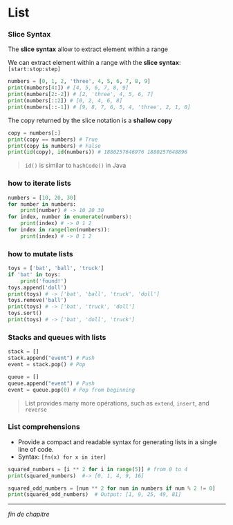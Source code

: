 # List

### Slice Syntax

The **slice syntax** allow to extract element within a range

We can extract element within a range with the **slice syntax**: `[start:stop:step]`

```python
numbers = [0, 1, 2, 'three', 4, 5, 6, 7, 8, 9]
print(numbers[4:]) # [4, 5, 6, 7, 8, 9]
print(numbers[2:-2]) # [2, 'three', 4, 5, 6, 7]
print(numbers[::2]) # [0, 2, 4, 6, 8]
print(numbers[::-1]) # [9, 8, 7, 6, 5, 4, 'three', 2, 1, 0]
```

The copy returned by the slice notation is a **shallow copy**

```py
copy = numbers[:]
print(copy == numbers) # True
print(copy is numbers) # False
print(id(copy), id(numbers)) # 1880257646976 1880257648896
```

> `id()` is similar to `hashCode()` in Java

### how to iterate lists

```py
numbers = [10, 20, 30]
for number in numbers:
    print(number) # -> 10 20 30
for index, number in enumerate(numbers):
    print(index) # -> 0 1 2
for index in range(len(numbers)):
    print(index) # -> 0 1 2
```

### how to mutate lists

```py
toys = ['bat', 'ball', 'truck']
if 'bat' in toys:
    print('found!')
toys.append('doll')
print(toys) # -> ['bat', 'ball', 'truck', 'doll']
toys.remove('ball')
print(toys) # -> ['bat', 'truck', 'doll']
toys.sort()
print(toys) # -> ['bat', 'doll', 'truck']
```

### Stacks and queues with lists

```py
stack = []
stack.append("event") # Push
event = stack.pop() # Pop

queue = []
queue.append("event") # Push
event = queue.pop(0) # Pop from beginning
```

> List provides many more opérations, such as `extend`, `insert`, and `reverse`

### List comprehensions

- Provide a compact and readable syntax for generating lists in a single line of code.
- Syntax: `[fn(x) for x in iter]`

```py
squared_numbers = [i ** 2 for i in range(5)] # from 0 to 4
print(squared_numbers)  #-> [0, 1, 4, 9, 16]

squared_odd_numbers = [num ** 2 for num in numbers if num % 2 != 0]
print(squared_odd_numbers)  # Output: [1, 9, 25, 49, 81]
```

---

_fin de chapitre_
